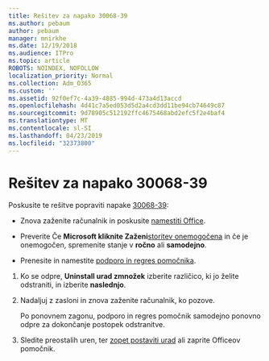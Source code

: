 ```yaml
---
title: Rešitev za napako 30068-39
ms.author: pebaum
author: pebaum
manager: mnirkhe
ms.date: 12/19/2018
ms.audience: ITPro
ms.topic: article
ROBOTS: NOINDEX, NOFOLLOW
localization_priority: Normal
ms.collection: Adm_O365
ms.custom: ''
ms.assetid: 92f0ef7c-4a39-4885-994d-473a4d13accd
ms.openlocfilehash: 4d41c7a5ed053d5d2a4cd3dd11be94cb74649c87
ms.sourcegitcommit: 9d78905c512192ffc4675468abd2efc5f2e4baf4
ms.translationtype: MT
ms.contentlocale: sl-SI
ms.lasthandoff: 04/23/2019
ms.locfileid: "32373800"
---
```

# <a name="solutions-for-error-30068-39"></a>Rešitev za napako 30068-39

Poskusite te rešitve popraviti napake [30068-39](https://support.office.com/article/963ca3e4-217a-4c16-9c02-ff946548357b?wt.mc_id=Alchemy_ClientDIA):
  
- Znova zaženite računalnik in poskusite [namestiti Office](https://portal.office.com/OLS/MySoftware.aspx).
    
- Preverite Če **Microsoft kliknite Zaženi**[storitev onemogočena](https://support.office.com/article/963ca3e4-217a-4c16-9c02-ff946548357b?wt.mc_id=Alchemy_ClientDIA) in če je onemogočen, spremenite stanje v **ročno** ali **samodejno**.
    
- Prenesite in namestite [podporo in regres pomočnika](https://aka.ms/SARA-OfficeUninstall-Alchemy).
    
1. Ko se odpre, **Uninstall urad zmnožek** izberite različico, ki jo želite odstraniti, in izberite **naslednjo**. 
    
2. Nadaljuj z zasloni in znova zaženite računalnik, ko pozove.
    
    Po ponovnem zagonu, podporo in regres pomočnik samodejno ponovno odpre za dokončanje postopek odstranitve.
    
3. Sledite preostalih uren, ter [zopet postaviti urad](https://portal.office.com/OLS/MySoftware.aspx) ali zaprite Officeov pomočnik. 
    

